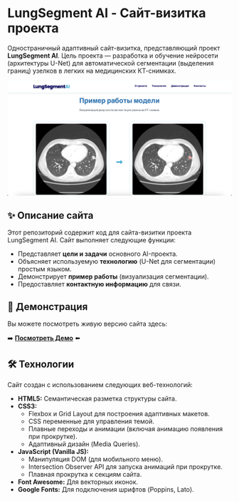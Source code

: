 # LungSegment AI - Сайт-визитка проекта

Одностраничный адаптивный сайт-визитка, представляющий проект **LungSegment AI**. Цель проекта — разработка и обучение нейросети (архитектуры U-Net) для автоматической сегментации (выделения границ) узелков в легких на медицинских КТ-снимках.

![Скриншот главной страницы сайта](images/screenshot.png)

## ✨ Описание сайта

Этот репозиторий содержит код для сайта-визитки проекта LungSegment AI. Сайт выполняет следующие функции:

* Представляет **цели и задачи** основного AI-проекта.
* Объясняет используемую **технологию** (U-Net для сегментации) простым языком.
* Демонстрирует **пример работы** (визуализация сегментации).
* Предоставляет **контактную информацию** для связи.

## 🚀 Демонстрация

Вы можете посмотреть живую версию сайта здесь:

➡️ **[Посмотреть Демо](https://neutrontype.github.io/LungSegmentAI/)** ⬅️

## 🛠️ Технологии

Сайт создан с использованием следующих веб-технологий:

* **HTML5:** Семантическая разметка структуры сайта.
* **CSS3:**
    * Flexbox и Grid Layout для построения адаптивных макетов.
    * CSS переменные для управления темой.
    * Плавные переходы и анимации (включая анимацию появления при прокрутке).
    * Адаптивный дизайн (Media Queries).
* **JavaScript (Vanilla JS):**
    * Манипуляция DOM (для мобильного меню).
    * Intersection Observer API для запуска анимаций при прокрутке.
    * Плавная прокрутка к секциям сайта.
* **Font Awesome:** Для векторных иконок.
* **Google Fonts:** Для подключения шрифтов (Poppins, Lato).



